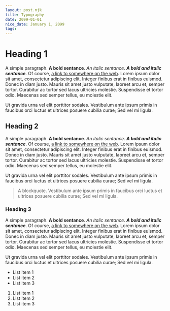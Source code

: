 ```yaml
---
layout: post.njk
title: Typography
date: 2099-01-01
nice_date: January 1, 2099
tags: 
---
```

# Heading 1

A simple paragraph. __A bold sentance__. _An italic sentance_. ___A bold and italic sentance___. Of course, [a link to somewhere on the web](https://bxtr.co). Lorem ipsum dolor sit amet, consectetur adipiscing elit. Integer finibus erat in finibus euismod. Donec in diam justo. Mauris sit amet justo vulputate, laoreet arcu et, semper tortor. Curabitur ac tortor sed lacus ultricies molestie. Suspendisse et tortor odio. Maecenas sed semper tellus, eu molestie elit. 

Ut gravida urna vel elit porttitor sodales. Vestibulum ante ipsum primis in faucibus orci luctus et ultrices posuere cubilia curae; Sed vel mi ligula.

## Heading 2

A simple paragraph. __A bold sentance__. _An italic sentance_. ___A bold and italic sentance___. Of course, [a link to somewhere on the web](https://bxtr.co). Lorem ipsum dolor sit amet, consectetur adipiscing elit. Integer finibus erat in finibus euismod. Donec in diam justo. Mauris sit amet justo vulputate, laoreet arcu et, semper tortor. Curabitur ac tortor sed lacus ultricies molestie. Suspendisse et tortor odio. Maecenas sed semper tellus, eu molestie elit. 

Ut gravida urna vel elit porttitor sodales. Vestibulum ante ipsum primis in faucibus orci luctus et ultrices posuere cubilia curae; Sed vel mi ligula.

> A blockquote. Vestibulum ante ipsum primis in faucibus orci luctus et ultrices posuere cubilia curae; Sed vel mi ligula.

### Heading 3

A simple paragraph. __A bold sentance__. _An italic sentance_. ___A bold and italic sentance___. Of course, [a link to somewhere on the web](https://bxtr.co). Lorem ipsum dolor sit amet, consectetur adipiscing elit. Integer finibus erat in finibus euismod. Donec in diam justo. Mauris sit amet justo vulputate, laoreet arcu et, semper tortor. Curabitur ac tortor sed lacus ultricies molestie. Suspendisse et tortor odio. Maecenas sed semper tellus, eu molestie elit. 

Ut gravida urna vel elit porttitor sodales. Vestibulum ante ipsum primis in faucibus orci luctus et ultrices posuere cubilia curae; Sed vel mi ligula.

* List item 1
* List item 2
* List item 3

1. List item 1
2. List item 2
3. List item 3

